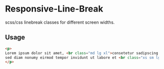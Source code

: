 # Responsive-Line-Break
scss/css linebreak classes for different screen widths.

## Usage

```html
<p>
Lorem ipsum dolor sit amet, <br class="md lg xl">consetetur sadipscing elitr,
sed diam nonumy eirmod tempor invidunt ut labore et <br class="xs sm lg">dolore magna aliquyam erat, sed diam voluptua.
</p>
```

